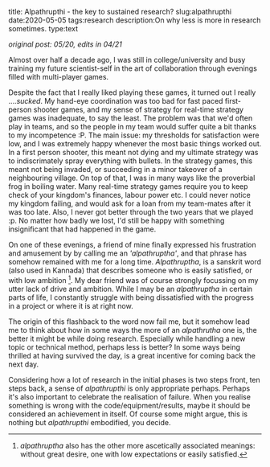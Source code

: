 title: Alpathrupthi - the key to sustained research?
slug:alpathrupthi
date:2020-05-05 
tags:research 
description:On why less is more in research sometimes.
type:text


*original post: 05/20, edits in 04/21*

Almost over half a decade ago, I was still in college/university and busy training my 
future scientist-self in the art of collaboration through evenings filled
with multi-player games. 

Despite the fact that I really liked playing these games, it turned out I really ....*sucked*.
My hand-eye coordination was too bad for fast paced first-person shooter games, and my sense of 
strategy for real-time strategy games was inadequate, to say the least. The problem 
was that we'd often play in teams,  and  so the people in my team would
suffer quite a bit thanks to  my incompetence :P. The main issue: my thresholds for satisfaction were low,
 and I was extremely happy whenever the most basic things worked out. In 
a first person shooter, this meant not dying and my ultimate strategy was to indiscrimately spray everything with bullets. In the strategy games, this
meant not being invaded, or succeeding in a minor takeover of a neighbouring village. On top of that, I was in many ways like the proverbial frog 
in boiling water. Many real-time strategy games require you to keep check of your kingdom's finances, labour power etc. I could never notice my kingdom
failing, and would ask for a loan from my team-mates after it was too late. Also, I never got better through the two years that we played :p. No matter
how badly we lost, I'd still be happy with something insignificant that had happened in the game. 


On one of these evenings, a friend of mine finally expressed his frustration and amusement by by calling me an *'alpathruptha'*, and that phrase has somehow remained with me for a long time. *Alpathruptha*, is a sanskrit word
(also used in Kannada) that describes someone who is easily satisfied, or with low ambition [^1]. My dear friend was
of course strongly focussing on my utter lack of drive and ambition. While I may be an *alpathruptha*
 in certain parts of life, I constantly struggle with being dissatisfied with the progress in a project
or where it is at right now.

The origin of this flashback to the word now fail me, but it somehow lead me 
to think about how in some ways the more of an *alpathrutha* one is, the 
better it might be while doing research. Especially while handling a new topic
or technical method, perhaps less is better? In some ways being thrilled at 
having survived the day, is a great incentive for coming back the next day.

Considering how a lot of research in the initial phases is two steps front, ten steps back, a sense of *alpathrupthi* is only appropriate perhaps. 
Perhaps it's also important to celebrate the realisation of failure. When you realise something is wrong with the code/equipment/results, maybe it should be 
considered an achievement in itself. Of course some might argue, this is nothing but *alpathrupthi* embodified, you decide. 



[^1]: *alpathruptha* also has the other more ascetically associated meanings: without great desire, one with low
expectations or easily satisfied.


